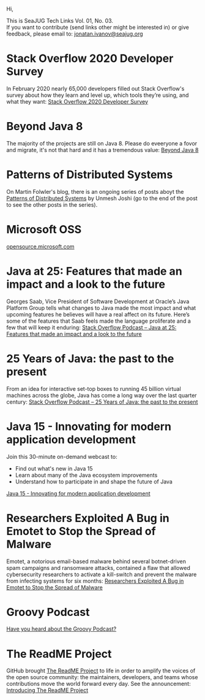 Hi,

This is SeaJUG Tech Links Vol. 01, No. 03.  
If you want to contribute (send links other might be interested in) or give feedback, please email to: [jonatan.ivanov@seajug.org](mailto:jonatan.ivanov@seajug.org)

# Stack Overflow 2020 Developer Survey

In February 2020 nearly 65,000 developers filled out Stack Overflow's survey about how they learn and level up, which tools they’re using, and what they want: [Stack Overflow 2020 Developer Survey](https://insights.stackoverflow.com/survey/2020)

# Beyond Java 8

The majority of the projects are still on Java 8. Please do eveeryone a fovor and migrate, it's not that hard and it has a tremendous value: [Beyond Java 8](https://dzone.com/articles/beyond-java-8)

# Patterns of Distributed Systems

On Martin Folwler's blog, there is an ongoing series of posts aboyt the [Patterns of Distributed Systems](https://martinfowler.com/articles/patterns-of-distributed-systems/) by Unmesh Joshi (go to the end of the post to see the other posts in the series).

# Microsoft OSS

[opensource.microsoft.com](https://opensource.microsoft.com/)

# Java at 25: Features that made an impact and a look to the future

Georges Saab, Vice President of Software Development at Oracle’s Java Platform Group tells what changes to Java made the most impact and what upcoming features he believes will have a real affect on its future. Here’s some of the features that Saab feels made the language proliferate and a few that will keep it enduring: [Stack Overflow Podcast – Java at 25: Features that made an impact and a look to the future](https://stackoverflow.blog/2020/07/30/java-at-25-features-that-made-an-impact-and-a-look-to-the-future/)

# 25 Years of Java: the past to the present

From an idea for interactive set-top boxes to running 45 billion virtual machines across the globe, Java has come a long way over the last quarter century: [Stack Overflow Podcast – 25 Years of Java: the past to the present](https://stackoverflow.blog/2020/07/29/podcast-sponsored-25-years-of-java-oracle/)

# Java 15 - Innovating for modern application development

Join this 30-minute on-demand webcast to:
- Find out what's new in Java 15
- Learn about many of the Java ecosystem improvements
- Understand how to participate in and shape the future of Java

[Java 15 - Innovating for modern application development](https://www.oracle.com/a/ocom/docs/dc/em/sev400074011-ww-ww-olwodoo-rwwe2-ie1a-ev.html)

# Researchers Exploited A Bug in Emotet to Stop the Spread of Malware

Emotet, a notorious email-based malware behind several botnet-driven spam campaigns and ransomware attacks, contained a flaw that allowed cybersecurity researchers to activate a kill-switch and prevent the malware from infecting systems for six months: [Researchers Exploited A Bug in Emotet to Stop the Spread of Malware](https://thehackernews.com/2020/08/emotet-botnet-malware.html)

# Groovy Podcast
[Have you heard about the Groovy Podcast?](https://groovypodcast.podbean.com/)

# The ReadME Project

GitHub brought [The ReadME Project](https://github.com/readme) to life in order to amplify the voices of the open source community:
the maintainers, developers, and teams whose contributions move the world forward every day. See the announcement: [Introducing The ReadME Project](https://github.blog/2020-08-20-readme-project/)
